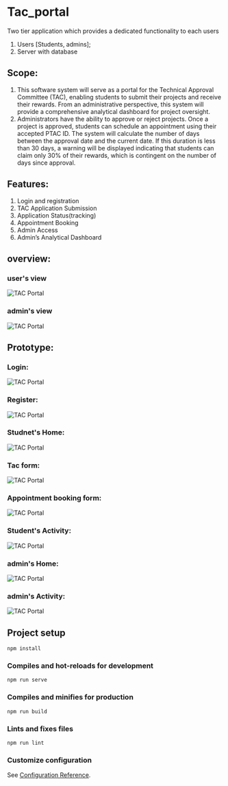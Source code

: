 # Tac_portal

Two tier application which provides a dedicated functionality to each users
1. Users [Students, admins];
2. Server with database
   
## Scope:
1. This software system will serve as a portal for the Technical Approval Committee (TAC), enabling students to submit their projects and receive their rewards. From an administrative perspective, this system will provide a comprehensive analytical dashboard for project oversight.
2. Administrators have the ability to approve or reject projects. Once a project is approved, students can schedule an appointment using their accepted PTAC ID. The system will calculate the number of days between the approval date and the current date. If this duration is less than 30 days, a warning will be displayed indicating that students can claim only 30% of their rewards, which is contingent on the number of days since approval.
   
## Features:
1. Login and registration
2. TAC Application Submission
3. Application Status(tracking)
4. Appointment Booking
5. Admin Access
6. Admin’s Analytical Dashboard

## overview:
### user's view
![TAC Portal](src/components/assets/user_interface.png)
### admin's view
![TAC Portal](src/components/assets/admin_interface.png)

## Prototype:
### Login:
![TAC Portal](src/components/assets/Login.png)

### Register:
![TAC Portal](src/components/assets/Register.png)


### Studnet's Home:
![TAC Portal](src/components/assets/student_home.png)

### Tac form:
![TAC Portal](src/components/assets/tac_form.png)

### Appointment booking form:
![TAC Portal](src/components/assets/appointment.png)


### Student's Activity:
![TAC Portal](src/components/assets/Activity.png)

### admin's Home:
![TAC Portal](src/components/assets/admin's_home.png)

### admin's Activity:
![TAC Portal](src/components/assets/Admin's_action.png)



## Project setup
```
npm install
```

### Compiles and hot-reloads for development
```
npm run serve
```

### Compiles and minifies for production
```
npm run build
```

### Lints and fixes files
```
npm run lint
```

### Customize configuration
See [Configuration Reference](https://cli.vuejs.org/config/).
